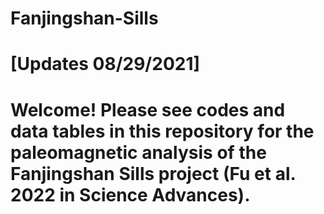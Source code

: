 # Fanjingshan-Sills

# [Updates 08/29/2021]
#     Welcome! Please see codes and data tables in this repository for the paleomagnetic analysis of the Fanjingshan Sills project (Fu et al. 2022 in Science Advances).
